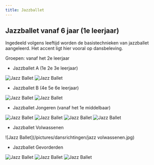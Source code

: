 ```yaml
---
title: Jazzballet
---
```

## Jazzballet vanaf 6 jaar (1e leerjaar)

Ingedeeld volgens leeftijd worden de basistechnieken van jazzballet aangeleerd. Het accent ligt hier vooral op dansbeleving.

Groepen: vanaf het 2e leerjaar

* Jazzballet A (1e 2e 3e leerjaar)

![Jazz Ballet](/pictures/dansrichtingen/jazzballet-8-10-1.jpg)
![Jazz Ballet](/pictures/dansrichtingen/jazzballet-8-10-2.jpg)

* Jazzballet B (4e 5e 6e leerjaar)

![Jazz Ballet](/pictures/dansrichtingen/jazzballet-10-12-1.jpg)
![Jazz Ballet](/pictures/dansrichtingen/jazzballet-10-12-2.jpg)

* Jazzballet Jongeren (vanaf het 1e middelbaar)

![Jazz Ballet](/pictures/dansrichtingen/jazzballet-12-15-1.jpg)
![Jazz Ballet](/pictures/dansrichtingen/jazzballet-12-15-2.jpg)
![Jazz Ballet](/pictures/dansrichtingen/jazzballet-15-18-1.jpg)
![Jazz Ballet](/pictures/dansrichtingen/jazzballet-15-18-2.jpg)

* Jazzballet Volwassenen

![Jazz Ballet](/pictures/dansrichtingen/jazz volwassenen.jpg)

* Jazzballet Gevorderden

![Jazz Ballet](/pictures/dansrichtingen/jazzballet-gevorderden.jpg)
![Jazz Ballet](/pictures/dansrichtingen/jazzballet-gevorderden2.jpg)
![Jazz Ballet](/pictures/dansrichtingen/jazzballet-gevorderden3.jpg)
